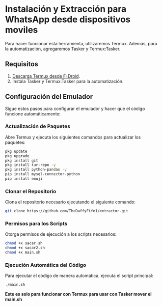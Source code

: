 # Instalación y Extracción para WhatsApp desde dispositivos moviles

Para hacer funcionar esta herramienta, utilizaremos Termux. Además, para la automatización, agregaremos Tasker y Termux:Tasker.

## Requisitos

1. [Descarga Termux desde F-Droid](https://f-droid.org/es/packages/com.termux/).
2. Instala Tasker y Termux:Tasker para la automatización.

## Configuración del Emulador

Sigue estos pasos para configurar el emulador y hacer que el código funcione automáticamente:

### Actualización de Paquetes

Abre Termux y ejecuta los siguientes comandos para actualizar los paquetes:

```sh
pkg update
pkg upgrade
pkg install git
pkg install tur-repo -y
pkg install python-pandas -y
pip install mysql-connector-python
pip install emoji
```
### Clonar el Repositorio
Clona el repositorio necesario ejecutando el siguiente comando:

```sh
git clone https://github.com/TheDaffyFife1/extractor.git
```

### Permisos para los Scripts
Otorga permisos de ejecución a los scripts necesarios:

```sh
chmod +x sacar.sh
chmod +x sacar2.sh
chmod +x main.sh
```

### Ejecución Automática del Código
Para ejecutar el código de manera automática, ejecuta el script principal:
```sh
./main.sh
```
**Este es solo para funcionar con Termux para usar con Tasker mover el main.sh**
